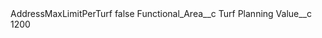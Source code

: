 <?xml version="1.0" encoding="UTF-8"?>
<CustomMetadata xmlns="http://soap.sforce.com/2006/04/metadata" xmlns:xsi="http://www.w3.org/2001/XMLSchema-instance" xmlns:xsd="http://www.w3.org/2001/XMLSchema">
    <label>AddressMaxLimitPerTurf</label>
    <protected>false</protected>
    <values>
        <field>Functional_Area__c</field>
        <value xsi:type="xsd:string">Turf Planning</value>
    </values>
    <values>
        <field>Value__c</field>
        <value xsi:type="xsd:string">1200</value>
    </values>
</CustomMetadata>
